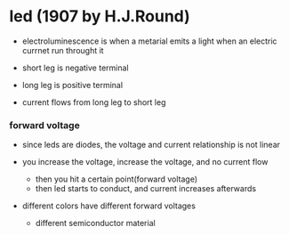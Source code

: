 # led (1907 by H.J.Round)

- electroluminescence is when a metarial emits a light when an electric currnet run throught it

- short leg is negative terminal
- long leg is positive terminal

- current flows from long leg to short leg


### forward voltage

- since leds are diodes, the voltage and current relationship is not linear

- you increase the voltage, increase the voltage, and no current flow
  - then you hit a certain point(forward voltage)
  - then led starts to conduct, and current increases afterwards

- different colors have different forward voltages
  - different semiconductor material
